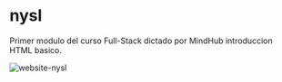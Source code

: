 # nysl

Primer modulo del curso Full-Stack dictado por MindHub introduccion HTML basico.

![website-nysl](https://user-images.githubusercontent.com/48371387/84110630-9b8fcf00-a9fb-11ea-8f85-8990a4423846.png)

